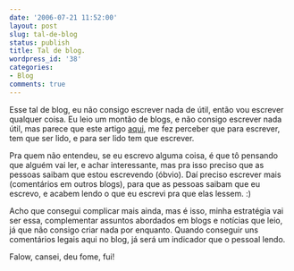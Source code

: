 ```yaml
---
date: '2006-07-21 11:52:00'
layout: post
slug: tal-de-blog
status: publish
title: Tal de blog.
wordpress_id: '38'
categories:
- Blog
comments: true
---
```


Esse tal de blog, eu não consigo escrever nada de útil, então vou escrever qualquer coisa. Eu leio um montão de blogs, e não consigo escrever nada útil, mas parece que este artigo [aqui](http://www.contraditorium.com/2006/07/20/a-panela-existe-mas-a-tampa-esta-aberta/), me fez perceber que para escrever, tem que ser lido, e para ser lido tem que escrever.

Pra quem não entendeu, se eu escrevo alguma coisa, é que tô pensando que alguém vai ler, e achar interessante, mas pra isso preciso que as pessoas saibam que estou escrevendo (óbvio). Daí preciso escrever mais (comentários em outros blogs), para que as pessoas saibam que eu escrevo, e acabem lendo o que eu escrevi pra que elas lessem. :)

Acho que consegui complicar mais ainda, mas é isso, minha estratégia vai ser essa, complementar assuntos abordados em blogs e notícias que leio, já que não consigo criar nada por enquanto. Quando conseguir uns comentários legais aqui no blog, já será um indicador que o pessoal lendo.

Falow, cansei, deu fome, fui!
